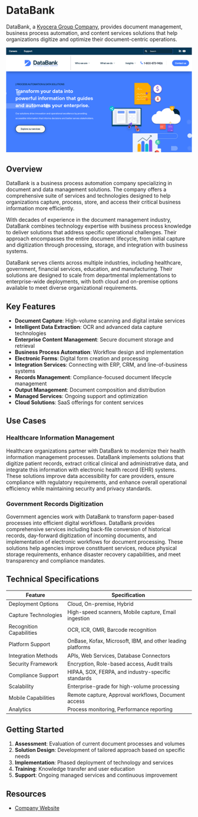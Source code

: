 
# DataBank

DataBank, a [Kyocera Group Company](../kyocera/index.md), provides document management, business process automation, and content services solutions that help organizations digitize and optimize their document-centric operations.

![DataBank](./assets/databank.png)


## Overview

DataBank is a business process automation company specializing in document and data management solutions. The company offers a comprehensive suite of services and technologies designed to help organizations capture, process, store, and access their critical business information more efficiently.

With decades of experience in the document management industry, DataBank combines technology expertise with business process knowledge to deliver solutions that address specific operational challenges. Their approach encompasses the entire document lifecycle, from initial capture and digitization through processing, storage, and integration with business systems.

DataBank serves clients across multiple industries, including healthcare, government, financial services, education, and manufacturing. Their solutions are designed to scale from departmental implementations to enterprise-wide deployments, with both cloud and on-premise options available to meet diverse organizational requirements.

## Key Features

- **Document Capture**: High-volume scanning and digital intake services
- **Intelligent Data Extraction**: OCR and advanced data capture technologies
- **Enterprise Content Management**: Secure document storage and retrieval
- **Business Process Automation**: Workflow design and implementation
- **Electronic Forms**: Digital form creation and processing
- **Integration Services**: Connecting with ERP, CRM, and line-of-business systems
- **Records Management**: Compliance-focused document lifecycle management
- **Output Management**: Document composition and distribution
- **Managed Services**: Ongoing support and optimization
- **Cloud Solutions**: SaaS offerings for content services

## Use Cases

### Healthcare Information Management

Healthcare organizations partner with DataBank to modernize their health information management processes. DataBank implements solutions that digitize patient records, extract critical clinical and administrative data, and integrate this information with electronic health record (EHR) systems. These solutions improve data accessibility for care providers, ensure compliance with regulatory requirements, and enhance overall operational efficiency while maintaining security and privacy standards.

### Government Records Digitization

Government agencies work with DataBank to transform paper-based processes into efficient digital workflows. DataBank provides comprehensive services including back-file conversion of historical records, day-forward digitization of incoming documents, and implementation of electronic workflows for document processing. These solutions help agencies improve constituent services, reduce physical storage requirements, enhance disaster recovery capabilities, and meet transparency and compliance mandates.

## Technical Specifications

| Feature | Specification |
|---------|---------------|
| Deployment Options | Cloud, On-premise, Hybrid |
| Capture Technologies | High-speed scanners, Mobile capture, Email ingestion |
| Recognition Capabilities | OCR, ICR, OMR, Barcode recognition |
| Platform Support | OnBase, Kofax, Microsoft, IBM, and other leading platforms |
| Integration Methods | APIs, Web Services, Database Connectors |
| Security Framework | Encryption, Role-based access, Audit trails |
| Compliance Support | HIPAA, SOX, FERPA, and industry-specific standards |
| Scalability | Enterprise-grade for high-volume processing |
| Mobile Capabilities | Remote capture, Approval workflows, Document access |
| Analytics | Process monitoring, Performance reporting |

## Getting Started

1. **Assessment**: Evaluation of current document processes and volumes
2. **Solution Design**: Development of tailored approach based on specific needs
3. **Implementation**: Phased deployment of technology and services
4. **Training**: Knowledge transfer and user education
5. **Support**: Ongoing managed services and continuous improvement

## Resources

- [Company Website](https://www.databankimx.com/)

